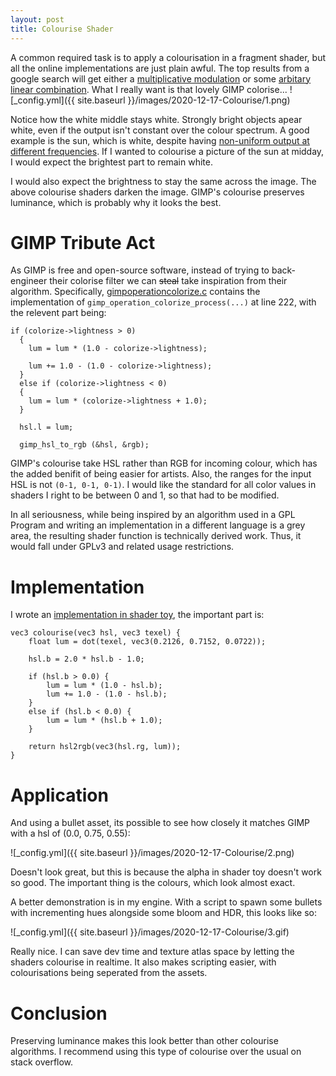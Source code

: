```yaml
---
layout: post
title: Colourise Shader
---
```


A common required task is to apply a colourisation in a fragment shader, but all the online implementations are just plain awful. The top results from a google search will get either a [multiplicative modulation](https://gamedev.stackexchange.com/questions/75923/colorize-with-a-given-color-a-texture) or some [arbitary linear combination](https://gist.github.com/baba-s/4a81861a8c963a68a862ada545b0100f). What I really want is that lovely GIMP colorise...
![_config.yml]({{ site.baseurl }}/images/2020-12-17-Colourise/1.png)

Notice how the white middle stays white. Strongly bright objects apear white, even if the output isn't constant over the colour spectrum. A good example is the sun, which is white, despite having [non-uniform output at different frequencies](https://wtamu.edu/~cbaird/sq/2013/07/03/what-is-the-color-of-the-sun/). If I wanted to colourise a picture of the sun at midday, I would expect the brightest part to remain white. 

I would also expect the brightness to stay the same across the image. The above colourise shaders darken the image. GIMP's colourise preserves luminance, which is probably why it looks the best.

# GIMP Tribute Act
As GIMP is free and open-source software, instead of trying to back-engineer their colorise filter we can ~~steal~~ take inspiration from their algorithm. Specifically, 
[gimpoperationcolorize.c](https://github.com/GNOME/gimp/blob/master/app/operations/gimpoperationcolorize.c) contains the implementation of `gimp_operation_colorize_process(...)` at line 222, with the relevent part being:

```
if (colorize->lightness > 0)
  {
    lum = lum * (1.0 - colorize->lightness);

    lum += 1.0 - (1.0 - colorize->lightness);
  }
  else if (colorize->lightness < 0)
  {
    lum = lum * (colorize->lightness + 1.0);
  }

  hsl.l = lum;

  gimp_hsl_to_rgb (&hsl, &rgb);
```

GIMP's colourise take HSL rather than RGB for incoming colour, which has the added benifit of being easier for artists. Also, the ranges for the input HSL is not `(0-1, 0-1, 0-1)`. I would like the standard for all color values in shaders I right to be between 0 and 1, so that had to be modified. 

In all seriousness, while being inspired by an algorithm used in a GPL Program and writing an implementation in a different language is a grey area, the resulting shader function is technically derived work. Thus, it would fall under GPLv3 and related usage restrictions.

# Implementation
I wrote an [implementation in shader toy](https://www.shadertoy.com/view/wdKfDc), the important part is:

```
vec3 colourise(vec3 hsl, vec3 texel) {
    float lum = dot(texel, vec3(0.2126, 0.7152, 0.0722));
    
    hsl.b = 2.0 * hsl.b - 1.0;
    
    if (hsl.b > 0.0) {
    	lum = lum * (1.0 - hsl.b);
        lum += 1.0 - (1.0 - hsl.b);
    }
    else if (hsl.b < 0.0) {
        lum = lum * (hsl.b + 1.0);
    }
    
    return hsl2rgb(vec3(hsl.rg, lum));
}
```

# Application
And using a bullet asset, its possible to see how closely it matches GIMP with a hsl of (0.0, 0.75, 0.55):

![_config.yml]({{ site.baseurl }}/images/2020-12-17-Colourise/2.png)

Doesn't look great, but this is because the alpha in shader toy doesn't work so good. The important thing is the colours, which look almost exact.

A better demonstration is in my engine. With a script to spawn some bullets with incrementing hues alongside some bloom and HDR, this looks like so:

![_config.yml]({{ site.baseurl }}/images/2020-12-17-Colourise/3.gif)

Really nice. I can save dev time and texture atlas space by letting the shaders colourise in realtime. It also makes scripting easier, with colourisations being seperated from the assets.

# Conclusion
Preserving luminance makes this look better than other colourise algorithms. I recommend using this type of colourise over the usual on stack overflow.
